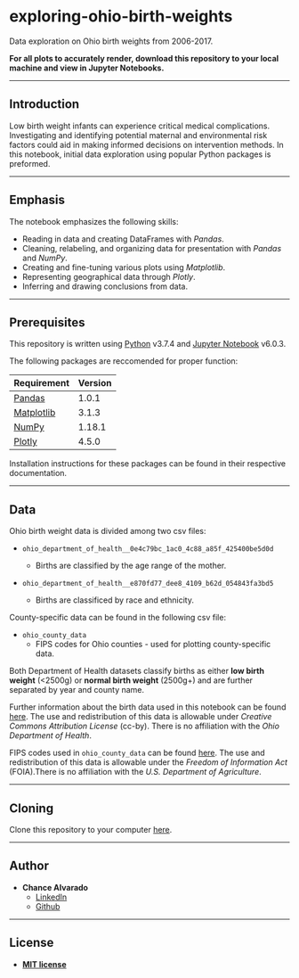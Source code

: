 # exploring-ohio-birth-weights

Data exploration on Ohio birth weights from 2006-2017.

**For all plots to accurately render, download this repository to your local machine and view in Jupyter Notebooks.**

---

## Introduction

Low birth weight infants can experience critical medical complications. Investigating and identifying potential maternal and environmental risk factors could aid in making informed decisions on intervention methods. In this notebook, initial data exploration using popular Python packages is preformed.

---

## Emphasis

The notebook emphasizes the following skills:
  * Reading in data and creating DataFrames with _Pandas_.
  * Cleaning, relabeling, and organizing data for presentation with _Pandas_ and _NumPy_.
  * Creating and fine-tuning various plots using _Matplotlib_.
  * Representing geographical data through _Plotly_.
  * Inferring and drawing conclusions from data.

---

## Prerequisites

This repository is written using [Python](https://www.python.org/) v3.7.4 and [Jupyter Notebook](https://jupyter-notebook.readthedocs.io/) v6.0.3. 

The following packages are reccomended for proper function:

Requirement | Version
------------|--------
[Pandas](https://pandas.pydata.org/) | 1.0.1
[Matplotlib](https://matplotlib.org/) | 3.1.3
[NumPy](https://numpy.org/) | 1.18.1
[Plotly](https://plotly.com/python/getting-started/) | 4.5.0

Installation instructions for these packages can be found in their respective documentation.

---

## Data

 Ohio birth weight data is divided among two csv files:

- `ohio_department_of_health__0e4c79bc_1ac0_4c88_a85f_425400be5d0d`
  - Births are classified by the age range of the mother.
  
- `ohio_department_of_health__e870fd77_dee8_4109_b62d_054843fa3bd5`
  - Births are classificed by race and ethnicity. 

County-specific data can be found in the following csv file:

- `ohio_county_data`
  - FIPS codes for Ohio counties - used for plotting county-specific data. 
  
Both Department of Health datasets classify births as either **low birth weight** (<2500g) or **normal birth weight** (2500g+) and are further separated by year and county name.

Further information about the birth data used in this notebook can be found [here](https://discovery.smartcolumbusos.com/?q=health). The use and redistribution of this data is allowable under _Creative Commons Attribution License_ (cc-by). There is no affiliation with the _Ohio Department of Health_.

FIPS codes used in `ohio_county_data` can be found [here](https://www.nrcs.usda.gov/wps/portal/nrcs/detail/national/home/?cid=nrcs143_013697). The use and redistribution of this data is allowable under the _Freedom of Information Act_ (FOIA).There is no affiliation with the _U.S. Department of Agriculture_.

---

## Cloning

Clone this repository to your computer [here](https://github.com/chalvarado96/exploring-ohio-birth-weights/).

---

## Author

- **Chance Alvarado** 
    - [LinkedIn](https://www.linkedin.com/in/chance-alvarado/)
    - [Github](https://github.com/chalvarado96/)

---    

## License

- **[MIT license](http://opensource.org/licenses/mit-license.php)**
